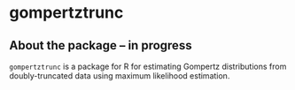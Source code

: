 
<!-- README.md is generated from README.Rmd. Please edit that file -->

# gompertztrunc

## About the package – in progress

`gompertztrunc` is a package for R for estimating Gompertz distributions
from doubly-truncated data using maximum likelihood estimation.
